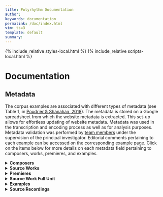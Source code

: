 ```yaml
---
title: Polyrhythm Documentation
author: 
keywords: documentation
permalink: /doc/index.html
vim: ts=3
template: default
summary: 
---
```


{% include_relative styles-local.html %}
{% include_relative scripts-local.html %}

# Documentation #


## Metadata ##


The corpus examples are associated with different types of metadata (see Table 1, in [Poudrier &amp; Shanahan, 2018](https://drive.google.com/file/d/1LRTjYO4-_HYG4SMHygSoDHgLSHD840Zm/view?usp=sharing)). The metadata is stored on a Google spreadsheet from which the website metadata is extracted. This set-up allows for effortless updating of website metadata. Metadata was used in the transcription and encoding process as well as for analysis purposes. Metadata validation was performed by [team members](/people) under the supervision of the principal investigator. Editorial comments pertaining to each example can be accessed on the corresponding example page. Click on the items below for more details on each metadata field pertaining to composers, works, premieres, and examples.


<details markdown="1">
<summary style="display:list-item !important"><b>Composers</b></summary>


The _Suter 1980 Corpus_ features twenty composers from Europe and North-America. Basic biographical information was collected using authoritative sources, including [Oxford Music Online](https://www.oxfordmusiconline.com/), scholarly editions of the composers’ works, biographies, and online sources. Of special interest in this corpus is the emigration of several composers due to two world wars in the period covered.

A map of composers’ birth and death cities can be accessed on [Maps](/maps). Composers’ nationality is provided on [Composers](/composers). On the [Home](/) page, works and examples can be sorted based on the composer's last name.


- Composer’s Name and Nationality
  - Name and nationality are based on Oxford Music Online.
  - Example pages include all pronoms, with pronoms that are generally not used given in square brackets; otherwise, only first and last names are used as identifiers.
  - If a composer has more than one nationality, all nationalities are provided in chronological order using the comma-delimited format.

- Composer’s Birth/Death Date and Birth/Death Place
  - Dates, countries, and cities are based on Oxford Music Online; in cases where location names have changed, the name at time of birth is used.

</details>


<details markdown="1">
<summary style="display:list-item !important"><b>Source Works</b></summary>


The 724 examples presented in Suter (1980) are extracted from 450 works. The works are identified by a three-letter abbreviation of the composer’s last name followed by a number that corresponds roughly to its composition year within the specific composer’s output. Work numbers are not necessarily contiguous, possibly due to the fact that the 450 source works are a subset of 913 works surveyed by Suter. The surveyed works were not selected based on their use of polyrhythm, but on their representation of each composer’s output in terms of life period and genre. last name, and a number, which corresponds roughly to its composition year.

A list of composers and their corpus representation by works and examples is accessible on [Composers](/composers). On the [Home](/) page, works can be sorted based on ID, title, genre/subgenre, composition year, and publication year.


- Work Title
  - Suter’s (1980) work titles are French translations of the original titles. The titles used on this website are based primarily on the published scores and include instrumentation; work titles are provided in the original language, followed by an English translation, whenever applicable.
  - Works are also identified by the work identifiers provided in Suter (1980). Work identifiers begin with a three-letter abbreviation of the composer’s last name followed by a number.

- Genre and Subgenre
  - Genre and subgenre were determined based on instrumentation, using Oxford Music Online composers’ works tables only as a secondary reference due to the lack of standardized category in this source.
  - Genre comprises “Orchestral” (with or without solo part), “Instrumental” (subset of instruments), “Vocal” (excluding stage works), and “Stage”. Each genre is subdivided in subgenres to allow for finer distinction. “Orchestral” includes “Symphonic”, “Programmatic”, and “Concerto”, while “Stage” includes “Opera”, “Ballet”, and “Theatrical”. Due to the large proportion of solo keyboard works, “Instrumental” is subdivided into “Keyboard” and “Chamber” (including chamber orchestra). “Vocal” is subdivided into “Solo”, which includes only solo voices with accompaniment or as part of a duet, and “Choral” (with or without accompaniment, including orchestral).

- Composition Year and First Publication Year
  - Suter’s metadata was used as a starting point and cross-referenced with multiple sources, including Oxford Music Online, published scores and publishers’ website, and bibliographies (printed and online). In cases where a work was revised or orchestrated at a later date, the original completion date is provided first, with revision date (“rev.”) or orchestration date (“orch.”) provided in parentheses. For works that exist in multiple versions, version information is provided in the Editorial Comments available on the example page.

</details>


<details markdown="1">
<summary style="display:list-item !important"><b>Premieres</b></summary>


Because of the historical and geographical features of the corpus, information about work premieres was gathered using multiple sources, including internet resources. Premiere metadata is provided on the example page, whenever available.

Works were geocoded based on venue or city using the heat map format as well as an interactive timeline map using [Carto](https://carto.com/). These maps include work, example, and premiere metadata, and can be accessed on [Maps](/maps). On the [Home](/) page, works can be sorted based on premiere year.

- Premiere Date
  - Premiere date (day, month, year) was determined using multiple sources, including published scores and publishers’ website, Oxford Music Online, bibliographies and onlines sources. Information from websites was cross-referenced with more authoritative sources, whenever possible.

- Premiere Country, City, and Venue
  - Premiere location (country, city, venue) was determined using multiple sources, including performance venues websites, and cross-reference with scholarly sources, whenever possible.
  - Names of locations are those that were used at the time when the premiere took place. Venue names are provided in the original language, followed with English translation in square brackets and alternate names in parentheses, when applicable.

- Premiere Ensemble and Soloists
  - Premiere musicians were identified using multiple sources, including venues, ensemble, and publishers’ websites as well as biographies.
  - Conductors names are provided for larger works, whenever possible.
  - Soloists and conductors are identified by the first letter of their given name followed by their first full name; multiple soloists are separated by semicolons.

</details>


<details markdown="1">
<summary style="display:list-item !important"><b>Source Work Full Unit</b></summary>


Because the source works are wide ranging in terms of length and larger form, a source work full unit (SWFU) was determined based on the shortest complete unit. Works composed as a single movement are categorized as “single movement”. If the work was part of a collection of similar works (e.g., song cycle), the full unit is identified as the specific work within the collection, including the number assigned to the work within the collection, is applicable.

For multi-movement works like symphonies and sonatas, the movement is the full unit; movements are generally identified by their number and initial tempo marking. In larger works divided in sections that are composed of multiple units, such as operas and cantatas, the full unit was determined to be indicated by changes of scenes; scenes are generally identified by headings from the score, or when no heading is provided, by the text incipit. In cases where movements are not clearly separated from each other, full unit was determined based on clues provided on the score by the composer or standard subdivision of the work in commercial recordings.

Below is a description of the procedure for extracting metadata from source works. Information pertaining to specific works is provided in the Editorial Comments available on each example page.

- Full Unit Total Measures and Duration
  - Total measures are provided based on the printed score; in cases where the full unit corresponds to a section within a work in which measures are not provided, a measures count is provided.
  - Dotted bar lines are not counted as measures, unless measure numbers on the score treat dotted bar lines as full measures. In the case of polymetric scores, the smaller measures are counted, unless notated measure numbers are based on the larger notated measures.
  - Full unit duration is provided in the format “min:seconds” and calculated from 0:00 to the first second of silence at the end of the unit, unless it is part of a track that begins earlier. In the latter case, duration is computed by adding the recorded time of both tracks.

- Full Unit Start Time Signature and Time Signature Type
  - The start time signatures were extracted from published scores and categorized using standard types (duple, triple, compound, or odd). Works that are written without a time signature are categorized as “none”.
  - Polymetric time signatures are given in the order they occur, from bottom to top staff and delimited by a semi-colon (e.g., 3/4;9/8). Polymetric time signatures are further categorized as “polymetric” (same notated beat has same duration) or “polydurational” (same notated beat has different duration).

- Full Unit Start Notated Beat, Notated Beat Rate, and Mean Beat Rate
  - Start notated beat and notated beat rate were extracted from the score whenever provided. If the beat value is notated as two tied note values (e.g., a half note tied to an eighth note), the tie is converted into the “+” sign (e.g., “half+eighth”). If the notated beat is indicated by text rather than graphic notation, it is converted to a standard beat value, and shown in curly brackets. Notated beat values that do not match the time signature are provided as notated.
  - If the beat rate is written as a range, a mean beat rate was calculated for analysis purposes. If two beat rates are given, with the second in parentheses, both beat rates are provided (e.g., “92(96)” and a mean beat rate is calculated. Polymetric beat rates are given in the order written and delimited by a semi-colon (e.g., quarter=60;dotted-quarter=40).
  - The absence of notated beat rate is signaled by the term “none” for each metadata field.

- Full Unit Start Tempo Expression
  - Tempo expressions were extracted from the first measure of the score in their literal form; the absence of tempo expression is signaled by the term “none”.

</details>


<details markdown="1">
<summary style="display:list-item !important"><b>Examples</b></summary>


Each example is identified with a filename adapted from the original example identifiers, which are visible on the scores accessed through each example page (E0 button). The website uses short example IDs that begin with “R” (reserve dataset) or “T” (testing dataset), followed by the example number used in Suter (1980). Complete filenames are used on the PDF generated by Sibelius during the encoding process (available on each example page). These filenames are adapted from the original naming system. For more details on how to decode Suter’s example identifiers: [PDF document with translation and original excerpt from Suter 1980](https://drive.google.com/file/d/1fzA7iakBfjbyc_Fwsnhsdmyk0lMiCAMp/view?usp=sharing). On the [Home](/) page, works can be sorted based on ID, title, genre/subgenre, composition year, premiere year, and publication year.

Example medata was used in the transcription and encoding of examples. Because we opted for diplomatic transcriptions, square brackets are used for data extracted from a prior location in the score and curly brackets are used for score indications that are interpretations based on available information. Editorial comments are provided for all bracketed indications.

- Example Start, End, and Total Measures
  - Example measures numbers are extracted from the scores whenever available. For analysis purposes pick-up measures are given a number that corresponds to the duration of the pick-up note(s) expressed as a fraction of one bar. For example, if a work with a time signature of 3/8 begins with an eighth-note pick-up, the start measure will be 0.33. Note that partial measures are included in the total measures.
  - If the example is extracted from a full unit in a score with notated measures that do not correspond with the full unit, start and end measures are provided based on the full unit, with the notated bar numbers following in parentheses.
  - Dotted bar lines are not counted, unless the notated measure numbers on the score count dotted bar lines as full measures.
  - In the case of polymetric scores, smaller measures are counted, unless the notated measure numbers on the score count the larger polymetric bars as full measures.

- Example Start Time Signature, Time Signature Type, and Changing Time Signature
  - Example start time signature and time signature types using the same procedure as for the full unit start time signature and time signature type, except in the presence of changing times signature, in which case all time signatures are extracted, but only the start time signature is used as an identifier.

- Example Start Time Signature Beat, Notated Beat Rate, and Mean Beat Rate
  - Example start time signature beat, notated beat rate, and mean beat rate are determined following the same procedure as for the full unit start time signature beat, notated beat rate, and mean beat rate.
  - For analysis purposes, an interpretative time signature is provided in curly brackets for unmetered examples. The time signature is determined based on the first measure of the example. For sorting based on time signature, unmetered examples are categorized as “none”.

- Example Start Notated Beat, Notated Beat Rate, and Mean Beat Rate
  - Example start notated beat and beat rate are determined following the same procedure as for the full unit start notated beat, except when no beat rate is provided at the start measure. In these cases, the notated beat rate corresponds to either: (1) the last beat rate notated on the score before the example start measure, provided in square brackets on the encoded score; or, (2) a calculated beat rate based on the time signature and randomly selected recording, provided in curly brackets on the encoded score. For simple and odd time signatures, the notated beat corresponds to the denominator (e.g., 2/4 = quarter note; 7/8 = eighth note); note that 3/8 was treated as a simple time signature. For compound time signatures, the notated beat corresponds to the value that represents three units of the denominator (e.g., 9/8=eighth*3=dotted-quarter).

- Example Start Tempo Expression
  - Tempo expressions were extracted from the first measure of the example score in their literal form; if a tempo expression is not provided at the beginning of the example, the last notated tempo expression determined to be still in effect is provided in square brackets, and the specific location where the tempo expression is found is given in the Editorial Comment.

</details>


<details markdown="1">
<summary style="display:list-item !important"><b>Source Recordings</b></summary>


Recordings were randomly selected from the [Naxos Music Library](https://login.ezproxy.library.ubc.ca/login?qurl=http%3a%2f%2fubc.NaxosMusicLibrary.com), available through the [UBC Library Indexes & Databases](https://resources.library.ubc.ca/). The following procedure was used: (1) determine the number of available recordings in Naxos using the "composers" index, then "view by work," and then "available recordings"; (2) select recording using a [random number generator](https://www.random.org/) with max limit set to the number of available recordings (min limit = 1) and record random selection number (e.g., 14/35); (3) access selected recording and collect CD reference information; (4) record date retrieved and assign direct link through OpenAthens proxy.

- Naxos Recording Link
 - Access to source recordings is possible through an OpenAthens or institutional subscription.
 - In cases where an example spans more than one track, the recording link corresponds to the track that features the beginning of the example.

- Example Start and End Timestamps
 - Start and end timestamps are provided to facilitate users’ access to extracted examples within the source work full unit. They are extracted from the track player at the unit level of a second and are not rounded-up. For example,  if an example starts at 1:00:95, the example’s start timestamp is 1:00, not 1:01; if the example ends at 1:00:95, the example end timestamp is 1:00, not 1:01). In short, the time notated in seconds considers the full second, not a fraction of the second.

- Example Duration
  - Example duration is calculated from the extracted clips that include the full examples using a Digital Audio Workstation (DAW).


</details>
